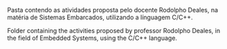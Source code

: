 Pasta contendo as atividades proposta pelo docente Rodolpho Deales, na matéria de Sistemas Embarcados, utilizando a línguagem C/C++.

Folder containing the activities proposed by professor Rodolpho Deales, in the field of Embedded Systems, using the C/C++ language.